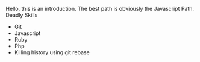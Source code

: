 Hello, this is an introduction.
The best path is obviously the Javascript Path.
Deadly Skills
* Git
* Javascript
* Ruby
* Php
* Killing history using git rebase
